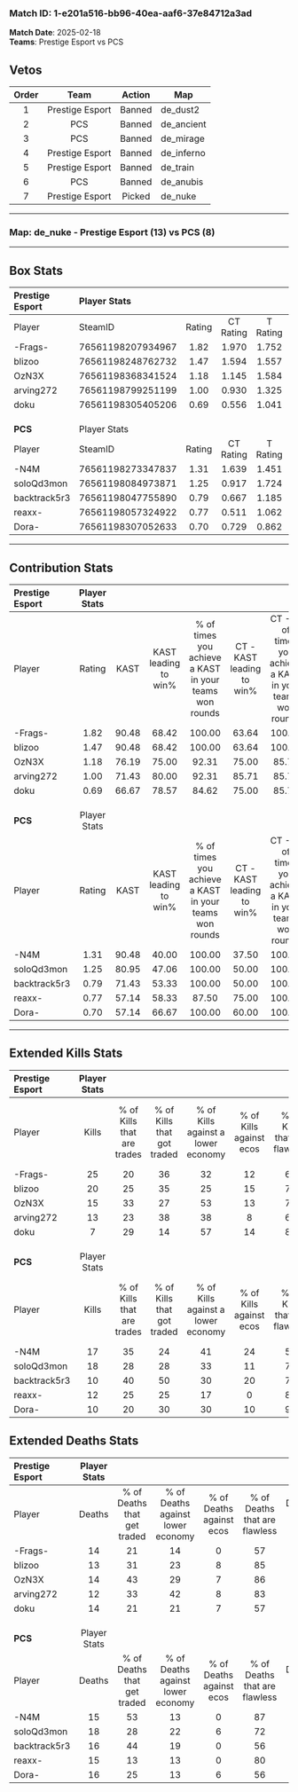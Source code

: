 ### Match ID: 1-e201a516-bb96-40ea-aaf6-37e84712a3ad  
**Match Date**: 2025-02-18  
**Teams**: Prestige Esport vs PCS  

## Vetos  

| Order | Team | Action | Map |
| :---: | :--: | :----: | --- |
| 1 | Prestige Esport | Banned | de_dust2 |
| 2 | PCS | Banned | de_ancient |
| 3 | PCS | Banned | de_mirage |
| 4 | Prestige Esport | Banned | de_inferno |
| 5 | Prestige Esport | Banned | de_train |
| 6 | PCS | Banned | de_anubis |
| 7 | Prestige Esport | Picked | de_nuke |

---  

### **Map**: de_nuke - Prestige Esport (13) vs PCS (8)  
---  

## Box Stats  

| **Prestige Esport** | Player Stats      |        |           |          |       |       |       |         |        |      |     |
| :- | :- | :-: | :-: | :-: | :-: | :-: | :-: | :-: | :-: | :-: | :-: |
| Player              | SteamID           | Rating | CT Rating | T Rating | KAST  |  ADR  | Kills | Assists | Deaths | K/D  | HS% |
| -Frags-             | 76561198207934967 |  1.82  |   1.970   |  1.752   | 90.48 | 124.7 |  25   |    6    |   14   | 1.79 | 72  |
| blizoo              | 76561198248762732 |  1.47  |   1.594   |  1.557   | 90.48 | 78.6  |  20   |    1    |   13   | 1.54 | 45  |
| OzN3X               | 76561198368341524 |  1.18  |   1.145   |  1.584   | 76.19 | 87.0  |  15   |    4    |   14   | 1.07 | 60  |
| arving272           | 76561198799251199 |  1.00  |   0.930   |  1.325   | 71.43 | 55.8  |  13   |    1    |   12   | 1.08 | 53  |
| doku                | 76561198305405206 |  0.69  |   0.556   |  1.041   | 66.67 | 54.0  |   7   |    7    |   14   | 0.50 | 57  |
|                     |                   |        |           |          |       |       |       |         |        |      |     |
|                     |                   |        |           |          |       |       |       |         |        |      |     |
|                     |                   |        |           |          |       |       |       |         |        |      |     |
| **PCS**             | Player Stats      |        |           |          |       |       |       |         |        |      |     |
| Player              | SteamID           | Rating | CT Rating | T Rating | KAST  |  ADR  | Kills | Assists | Deaths | K/D  | HS% |
| -N4M                | 76561198273347837 |  1.31  |   1.639   |  1.451   | 90.48 | 79.4  |  17   |    3    |   15   | 1.13 | 76  |
| soloQd3mon          | 76561198084973871 |  1.25  |   0.917   |  1.724   | 80.95 | 92.4  |  18   |    4    |   18   | 1.00 | 44  |
| backtrack5r3        | 76561198047755890 |  0.79  |   0.667   |  1.185   | 71.43 | 52.6  |  10   |    6    |   16   | 0.63 | 50  |
| reaxx-              | 76561198057324922 |  0.77  |   0.511   |  1.062   | 57.14 | 56.9  |  12   |    0    |   15   | 0.80 | 83  |
| Dora-               | 76561198307052633 |  0.70  |   0.729   |  0.862   | 57.14 | 62.5  |  10   |    4    |   16   | 0.63 | 60  |
---  

## Contribution Stats  

| **Prestige Esport** | Player Stats |       |                      |                                                        |                           |                                                             |                          |                                                            |
| :- | :-: | :-: | :-: | :-: | :-: | :-: | :-: | :-: |
| Player              |    Rating    | KAST  | KAST leading to win% | % of times you achieve a KAST in your teams won rounds | CT - KAST leading to win% | CT - % of times you achieve a KAST in your teams won rounds | T - KAST leading to win% | T - % of times you achieve a KAST in your teams won rounds |
| -Frags-             |     1.82     | 90.48 |        68.42         |                         100.00                         |           63.64           |                           100.00                            |          75.00           |                           100.00                           |
| blizoo              |     1.47     | 90.48 |        68.42         |                         100.00                         |           63.64           |                           100.00                            |          75.00           |                           100.00                           |
| OzN3X               |     1.18     | 76.19 |        75.00         |                         92.31                          |           75.00           |                            85.71                            |          75.00           |                           100.00                           |
| arving272           |     1.00     | 71.43 |        80.00         |                         92.31                          |           85.71           |                            85.71                            |          75.00           |                           100.00                           |
| doku                |     0.69     | 66.67 |        78.57         |                         84.62                          |           75.00           |                            85.71                            |          83.33           |                           83.33                            |
|                     |              |       |                      |                                                        |                           |                                                             |                          |                                                            |
|                     |              |       |                      |                                                        |                           |                                                             |                          |                                                            |
|                     |              |       |                      |                                                        |                           |                                                             |                          |                                                            |
| **PCS**             | Player Stats |       |                      |                                                        |                           |                                                             |                          |                                                            |
| Player              |    Rating    | KAST  | KAST leading to win% | % of times you achieve a KAST in your teams won rounds | CT - KAST leading to win% | CT - % of times you achieve a KAST in your teams won rounds | T - KAST leading to win% | T - % of times you achieve a KAST in your teams won rounds |
| -N4M                |     1.31     | 90.48 |        40.00         |                         100.00                         |           37.50           |                           100.00                            |          41.67           |                           100.00                           |
| soloQd3mon          |     1.25     | 80.95 |        47.06         |                         100.00                         |           50.00           |                           100.00                            |          45.45           |                           100.00                           |
| backtrack5r3        |     0.79     | 71.43 |        53.33         |                         100.00                         |           50.00           |                           100.00                            |          55.56           |                           100.00                           |
| reaxx-              |     0.77     | 57.14 |        58.33         |                         87.50                          |           75.00           |                           100.00                            |          50.00           |                           80.00                            |
| Dora-               |     0.70     | 57.14 |        66.67         |                         100.00                         |           60.00           |                           100.00                            |          71.43           |                           100.00                           |
---  

## Extended Kills Stats  

| **Prestige Esport** | Player Stats |                            |                            |                                    |                         |                              |                                 |                                       |                    |           |
| :- | :-: | :-: | :-: | :-: | :-: | :-: | :-: | :-: | :-: | :-: |
| Player              |    Kills     | % of Kills that are trades | % of Kills that got traded | % of Kills against a lower economy | % of Kills against ecos | % of Kills that are flawless | % of Kills that are close duels | % of Kills that are assisted by flash | Pistol Round Kills | AWP Kills |
| -Frags-             |      25      |             20             |             36             |                 32                 |           12            |              60              |                8                |                   0                   |         0          |     5     |
| blizoo              |      20      |             25             |             35             |                 25                 |           15            |              70              |               10                |                   0                   |         7          |     2     |
| OzN3X               |      15      |             33             |             27             |                 53                 |           13            |              73              |                7                |                   7                   |         0          |     0     |
| arving272           |      13      |             23             |             38             |                 38                 |            8            |              69              |               15                |                   0                   |         0          |     0     |
| doku                |      7       |             29             |             14             |                 57                 |           14            |              86              |                0                |                  14                   |         0          |     0     |
|                     |              |                            |                            |                                    |                         |                              |                                 |                                       |                    |           |
|                     |              |                            |                            |                                    |                         |                              |                                 |                                       |                    |           |
|                     |              |                            |                            |                                    |                         |                              |                                 |                                       |                    |           |
| **PCS**             | Player Stats |                            |                            |                                    |                         |                              |                                 |                                       |                    |           |
| Player              |    Kills     | % of Kills that are trades | % of Kills that got traded | % of Kills against a lower economy | % of Kills against ecos | % of Kills that are flawless | % of Kills that are close duels | % of Kills that are assisted by flash | Pistol Round Kills | AWP Kills |
| -N4M                |      17      |             35             |             24             |                 41                 |           24            |              53              |               12                |                   6                   |         0          |     0     |
| soloQd3mon          |      18      |             28             |             28             |                 33                 |           11            |              72              |                6                |                   0                   |         1          |     3     |
| backtrack5r3        |      10      |             40             |             50             |                 30                 |           20            |              70              |               10                |                  10                   |         0          |     0     |
| reaxx-              |      12      |             25             |             25             |                 17                 |            0            |              83              |                0                |                   8                   |         0          |     3     |
| Dora-               |      10      |             20             |             30             |                 30                 |           10            |              90              |                0                |                   0                   |         2          |     1     |
## Extended Deaths Stats  

| **Prestige Esport** | Player Stats |                             |                                   |                          |                               |                            |                           |               |
| :- | :-: | :-: | :-: | :-: | :-: | :-: | :-: | :-: |
| Player              |    Deaths    | % of Deaths that get traded | % of Deaths against lower economy | % of Deaths against ecos | % of Deaths that are flawless | % of Deaths that are close | % of Deaths while blinded | Deaths to AWP |
| -Frags-             |      14      |             21              |                14                 |            0             |              57               |             14             |             7             |       0       |
| blizoo              |      13      |             31              |                23                 |            8             |              85               |             0              |             0             |       0       |
| OzN3X               |      14      |             43              |                29                 |            7             |              86               |             0              |             7             |       1       |
| arving272           |      12      |             33              |                42                 |            8             |              83               |             0              |             8             |       0       |
| doku                |      14      |             21              |                21                 |            7             |              57               |             14             |             0             |       2       |
|                     |              |                             |                                   |                          |                               |                            |                           |               |
|                     |              |                             |                                   |                          |                               |                            |                           |               |
|                     |              |                             |                                   |                          |                               |                            |                           |               |
| **PCS**             | Player Stats |                             |                                   |                          |                               |                            |                           |               |
| Player              |    Deaths    | % of Deaths that get traded | % of Deaths against lower economy | % of Deaths against ecos | % of Deaths that are flawless | % of Deaths that are close | % of Deaths while blinded | Deaths to AWP |
| -N4M                |      15      |             53              |                13                 |            0             |              87               |             0              |             7             |       2       |
| soloQd3mon          |      18      |             28              |                22                 |            6             |              72               |             6              |             0             |       1       |
| backtrack5r3        |      16      |             44              |                19                 |            0             |              56               |             13             |             6             |       3       |
| reaxx-              |      15      |             13              |                13                 |            0             |              80               |             7              |             0             |       1       |
| Dora-               |      16      |             25              |                13                 |            6             |              56               |             19             |             0             |       0       |
